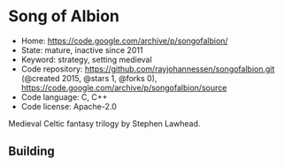 # Song of Albion

- Home: https://code.google.com/archive/p/songofalbion/
- State: mature, inactive since 2011
- Keyword: strategy, setting medieval
- Code repository: https://github.com/rayjohannessen/songofalbion.git (@created 2015, @stars 1, @forks 0), https://code.google.com/archive/p/songofalbion/source
- Code language: C, C++
- Code license: Apache-2.0

Medieval Celtic fantasy trilogy by Stephen Lawhead.

## Building
